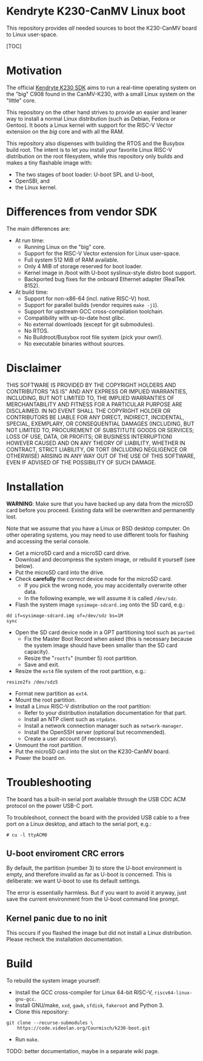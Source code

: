 # Kendryte K230-CanMV Linux boot

This repository provides *all* needed sources to boot the K230-CanMV board
to Linux user-space.

[TOC]

# Motivation

The official [Kendryte K230 SDK](https://github.com/kendryte/k230_sdk)
aims to run a real-time operating system on the "big" C908 found
in the CanMV-K230, with a small Linux system on the "little" core.

This repository on the other hand strives to provide an easier and leaner way
to install a normal Linux distribution (such as Debian, Fedora or Gentoo).
It boots a Linux kernel with support for the RISC-V Vector extension
on the *big* core and with all the RAM.

This repository also dispenses with building the RTOS
and the Busybox build root. The intent is to let *you* install *your* favorite
Linux RISC-V distribution on the root filesystem, while this repository only
builds and makes a tiny flashable image with:
* The two stages of boot loader: U-boot SPL and U-boot,
* OpenSBI, and
* the Linux kernel.

# Differences from vendor SDK

The main differences are:
* At run time:
  * Running Linux on the "big" core.
  * Support for the RISC-V Vector extension for Linux user-space.
  * Full system 512 MiB of RAM available.
  * Only 4 MiB of storage reserved for boot loader.
  * Kernel image in /boot with U-boot syslinux-style distro boot support.
  * Backported bug fixes for the onboard Ethernet adapter (RealTek 8152).
* At build time:
  * Support for non-x86-64 (incl. native RISC-V) host.
  * Support for parallel builds (vendor requires `make -j1`).
  * Support for upstream GCC cross-compilation toolchain.
  * Compatibility with up-to-date host glibc.
  * No external downloads (except for git submodules).
  * No RTOS.
  * No Buildroot/Busybox root file system (pick your own!).
  * No executable binaries without sources.

# Disclaimer

THIS SOFTWARE IS PROVIDED BY THE COPYRIGHT HOLDERS AND
CONTRIBUTORS "AS IS" AND ANY EXPRESS OR IMPLIED WARRANTIES,
INCLUDING, BUT NOT LIMITED TO, THE IMPLIED WARRANTIES OF
MERCHANTABILITY AND FITNESS FOR A PARTICULAR PURPOSE ARE
DISCLAIMED. IN NO EVENT SHALL THE COPYRIGHT HOLDER OR
CONTRIBUTORS BE LIABLE FOR ANY DIRECT, INDIRECT, INCIDENTAL,
SPECIAL, EXEMPLARY, OR CONSEQUENTIAL DAMAGES (INCLUDING,
BUT NOT LIMITED TO, PROCUREMENT OF SUBSTITUTE GOODS OR
SERVICES; LOSS OF USE, DATA, OR PROFITS; OR BUSINESS
INTERRUPTION) HOWEVER CAUSED AND ON ANY THEORY OF LIABILITY,
WHETHER IN CONTRACT, STRICT LIABILITY, OR TORT (INCLUDING
NEGLIGENCE OR OTHERWISE) ARISING IN ANY WAY OUT OF THE USE
OF THIS SOFTWARE, EVEN IF ADVISED OF THE POSSIBILITY OF SUCH DAMAGE.

# Installation

**WARNING**: Make sure that you have backed up any data from the microSD card
before you proceed. Existing data will be overwritten and permanently lost.

Note that we assume that you have a Linux or BSD desktop computer.
On other operating systems, you may need to use different tools for flashing
and accessing the serial console.

* Get a microSD card and a microSD card drive.
* Download and decompress the system image, or rebuild it yourself (see below).
* Put the microSD card into the drive.
* Check **carefully** the *correct* device node for the microSD card.
  * If you pick the wrong node, you may accidentally overwrite other data.
  * In the following example, we will assume it is called `/dev/sdz`.
* Flash the system image `sysimage-sdcard.img` onto the SD card, e.g.:
```
dd if=sysimage-sdcard.img of=/dev/sdz bs=1M
sync
```
* Open the SD card device node in a GPT partitioning tool such as `parted`:
  * Fix the Master Boot Record when asked (this is necessary because the
    system image should have been smaller than the SD card capacity).
  * Resize the "`rootfs`" (number 5) root partition.
  * Save and exit.
* Resize the `ext4` file system of the root partition, e.g.:
```
resize2fs /dev/sdz5
```
* Format new partition as `ext4`.
* Mount the root partition.
* Install a Linux RISC-V distribution on the root partition:
  * Refer to your distribution installation documentation for that part.
  * Install an NTP client such as `ntpdate`.
  * Install a network connection manager such as `network-manager`.
  * Install the OpenSSH server (optional but recommended).
  * Create a user account (if necessary).
* Unmount the root partition.
* Put the microSD card into the slot on the K230-CanMV board.
* Power the board on.

# Troubleshooting

The board has a built-in serial port available through the USB CDC ACM protocol
on the power USB-C port.

To troubleshoot, connect the board with the provided USB cable to a free port
on a Linux desktop, and attach to the serial port, e.g.:
```
# cu -l ttyACM0
```

## U-boot enviroment CRC errors

By default, the partition (number 3) to store the U-boot environment is empty,
and therefore invalid as far as U-boot is concerned. This is deliberate: we
want U-boot to use its default settings.

The error is essentially harmless. But if you want to avoid it anyway,
just save the current environment from the U-boot command line prompt.

## Kernel panic due to no init

This occurs if you flashed the image but did not install a Linux distribution.
Please recheck the installation documentation.

# Build

To rebuild the system image yourself:

* Install the GCC cross-compiler for Linux 64-bit RISC-V,
  `riscv64-linux-gnu-gcc`.
* Install GNU/make, `xxd`, `gawk`, `sfdisk`, `fakeroot` and Python 3.
* Clone this repository:
```
git clone --recurse-submodules \
	https://code.videolan.org/Courmisch/k230-boot.git
```
* Run `make`.

TODO: better documentation, maybe in a separate wiki page.
